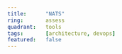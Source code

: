 ```yaml
---
title:      "NATS"
ring:       assess
quadrant:   tools
tags:       [architecture, devops]
featured:   false
---
```

